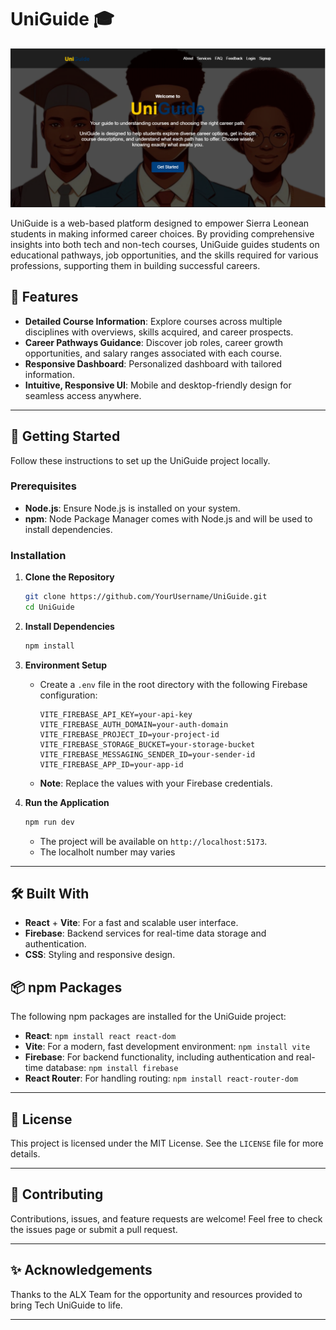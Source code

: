 # UniGuide 🎓
<!-- UniGuide is a web-based platform designed to help users manage their diet and nutrition effectively. Built using HTML, CSS, JavaScript and firebase;for backend, it allows users to plan their meals, track daily nutritional intake, and receive tailored diet recommendations. -->

![UniGuide Banner](./src/assets/BG-Images/UG_hero.png)

UniGuide is a web-based platform designed to empower Sierra Leonean students in making informed career choices. By providing comprehensive insights into both tech and non-tech courses, UniGuide guides students on educational pathways, job opportunities, and the skills required for various professions, supporting them in building successful careers.

## 🌟 Features

- **Detailed Course Information**: Explore courses across multiple disciplines with overviews, skills acquired, and career prospects.
- **Career Pathways Guidance**: Discover job roles, career growth opportunities, and salary ranges associated with each course.
- **Responsive Dashboard**: Personalized dashboard with tailored information.
- **Intuitive, Responsive UI**: Mobile and desktop-friendly design for seamless access anywhere.

---

## 🚀 Getting Started

Follow these instructions to set up the UniGuide project locally.

### Prerequisites

- **Node.js**: Ensure Node.js is installed on your system.
- **npm**: Node Package Manager comes with Node.js and will be used to install dependencies.

### Installation

1. **Clone the Repository**

   ```bash
   git clone https://github.com/YourUsername/UniGuide.git
   cd UniGuide
   ```

2. **Install Dependencies**

   ```bash
   npm install
   ```

3. **Environment Setup**

   - Create a `.env` file in the root directory with the following Firebase configuration:

     ```plaintext
     VITE_FIREBASE_API_KEY=your-api-key
     VITE_FIREBASE_AUTH_DOMAIN=your-auth-domain
     VITE_FIREBASE_PROJECT_ID=your-project-id
     VITE_FIREBASE_STORAGE_BUCKET=your-storage-bucket
     VITE_FIREBASE_MESSAGING_SENDER_ID=your-sender-id
     VITE_FIREBASE_APP_ID=your-app-id
     ```

   - **Note**: Replace the values with your Firebase credentials.

4. **Run the Application**

   ```bash
   npm run dev
   ```

   - The project will be available on `http://localhost:5173`.
   - The localholt number may varies

---

## 🛠️ Built With

- **React** + **Vite**: For a fast and scalable user interface.
- **Firebase**: Backend services for real-time data storage and authentication.
- **CSS**: Styling and responsive design.

## 📦 npm Packages

The following npm packages are installed for the UniGuide project:

- **React**: `npm install react react-dom`
- **Vite**: For a modern, fast development environment: `npm install vite`
- **Firebase**: For backend functionality, including authentication and real-time database: `npm install firebase`
- **React Router**: For handling routing: `npm install react-router-dom`

---


## 📄 License

This project is licensed under the MIT License. See the `LICENSE` file for more details.

---

## 🤝 Contributing

Contributions, issues, and feature requests are welcome! Feel free to check the issues page or submit a pull request.

---

## ✨ Acknowledgements

Thanks to the ALX Team for the opportunity and resources provided to bring Tech UniGuide to life.

---

